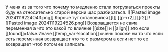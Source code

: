 У меня из за того что почему то медленно стали погружаться проекты буду на относительно старой версии щас разбираться.
![[Pasted image 20241119224043.png]]
Короче тут остановился [[l]] [[p->r2]] [[r2]]
![[Pasted image 20241119224526.png]]
Возвращается не сама переменная а что это какой то влияние [[size]] и [[align]] это если [[found]]=false.Иначе [[temp_var->location]] очень похоже на то что если есть переменная возвращает что то с размером а если нет то ее возвращает чтоб потом ее записать.